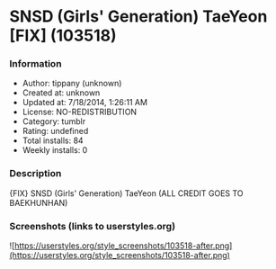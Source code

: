 # SNSD (Girls' Generation) TaeYeon [FIX] (103518)

### Information
- Author: tippany (unknown)
- Created at: unknown
- Updated at: 7/18/2014, 1:26:11 AM
- License: NO-REDISTRIBUTION
- Category: tumblr
- Rating: undefined
- Total installs: 84
- Weekly installs: 0


### Description
{FIX} SNSD (Girls' Generation) TaeYeon (ALL CREDIT GOES TO BAEKHUNHAN)


### Screenshots (links to userstyles.org)
![https://userstyles.org/style_screenshots/103518-after.png](https://userstyles.org/style_screenshots/103518-after.png)


